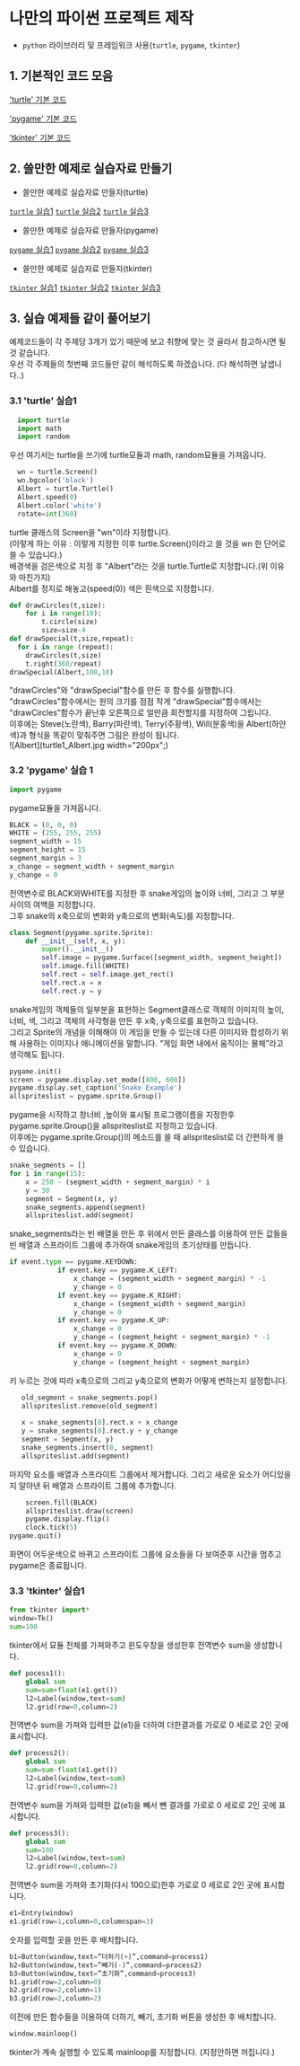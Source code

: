# 나만의 파이썬 프로젝트 제작 
+ `python` 라이브러리 및 프레임워크 사용(`turtle`, `pygame`, `tkinter`)
## 1. 기본적인 코드 모음
['turtle' 기본 코드](https://python.flowdas.com/library/turtle.html)

['pygame' 기본 코드](https://python101.readthedocs.io/pl/latest/_downloads/pygame192.pdf)

['tkinter' 기본 코드](https://www.tutorialspoint.com/python/python_gui_programming.htm)

## 2. 쓸만한 예제로 실습자료 만들기
  - 쓸만한 예제로 실습자료 만들자(turtle)
  
  [`turtle` 실습1](https://trinket.io/python/efc940a414)
  [`turtle` 실습2](https://trinket.io/python/88dd6c94d1)
  [`turtle` 실습3](https://trinket.io/python/64577872dd)
  - 쓸만한 예제로 실습자료 만들자(pygame)
  
  [`pygame` 실습1](http://programarcadegames.com/python_examples/f.php?file=snake.py)
  [`pygame` 실습2](http://programarcadegames.com/python_examples/show_file.php?file=move_sprite_keyboard_smooth.py)
  [`pygame` 실습3](http://programarcadegames.com/python_examples/show_file.php?file=bullets.py)
  - 쓸만한 예제로 실습자료 만들자(tkinter) 
  
  [`tkinter` 실습1](https://www.crocus.co.kr/1520)
  [`tkinter` 실습2](https://www.tutorialsteacher.com/python/create-ui-using-tkinter-in-python)
  [`tkinter` 실습3](https://printed.tistory.com/10)

## 3. 실습 예제들 같이 풀어보기
예제코드들이 각 주제당 3개가 있기 때문에 보고 취향에 맞는 것 골라서 참고하시면 될 것 같습니다. <br>우선 각 주제들의 첫번째 코드들만 같이 해석하도록 하겠습니다. (다 해석하면 날샙니다..)

### 3.1 'turtle' 실습1
 ```python
   import turtle
   import math
   import random

```
우선 여기서는 turtle을 쓰기에 turtle묘듈과 math, random묘듈을 가져옵니다. 
```python
  wn = turtle.Screen()
  wn.bgcolor('black')
  Albert = turtle.Turtle()
  Albert.speed(0)
  Albert.color('white')
  rotate=int(360)
```
turtle 클래스의 Screen을 "wn"이라 지정합니다.<br>(이렇게 하는 이유 : 이렇게 지정한 이후 turtle.Screen()이라고 쓸 것을 wn 한 단어로 쓸 수 있습니다.)<br>
배경색을 검은색으로 지정 후 "Albert"라는 것을 turtle.Turtle로 지정합니다.(위 이유와 마친가지)<br>
Albert를 정지로 해놓고(speed(0)) 색은 흰색으로 지정합니다.
```python
def drawCircles(t,size):
    for i in range(10):
        t.circle(size)
        size=size-4
def drawSpecial(t,size,repeat):
  for i in range (repeat):
    drawCircles(t,size)
    t.right(360/repeat)
drawSpecial(Albert,100,10)

```
"drawCircles"와 "drawSpecial"함수를 만든 후 함수를 실행합니다.<br> 
"drawCircles"함수에서는 원의 크기를 점점 작게 "drawSpecial"함수에서는 "drawCircles"함수가 끝난후 오른쪽으로 얼만큼 회전할지를 지정하여 그립니다.<br>
이후에는 Steve(노란색), Barry(파란색), Terry(주황색), Will(분홍색)을 Albert(하얀색)과 형식을 똑같이 맞춰주면 그림은 완성이 됩니다.<br>
![Albert](turtle1_Albert.jpg width="200px";)






### 3.2 'pygame' 실습 1
```python
import pygame

```
pygame묘듈을 가져옵니다.
```python
BLACK = (0, 0, 0)
WHITE = (255, 255, 255)
segment_width = 15
segment_height = 15
segment_margin = 3
x_change = segment_width + segment_margin
y_change = 0

```
전역변수로 BLACK와WHITE를 지정한 후 snake게임의 높이와 너비, 그리고 그 부분 사이의 여백을 지정합니다. <br>그후 snake의 x축으로의 변화와 y축으로의 변화(속도)를 지정합니다.
```python
class Segment(pygame.sprite.Sprite):
    def __init__(self, x, y):
        super().__init__()
        self.image = pygame.Surface([segment_width, segment_height])
        self.image.fill(WHITE)
        self.rect = self.image.get_rect()
        self.rect.x = x
        self.rect.y = y

```
snake게임의 객체들의 일부분을 표현하는 Segment클래스로 객체의 이미지의 높이, 너비, 색, 그리고 객체의 사각형을 만든 후 x축, y축으로를 표현하고 있습니다.<br>
그리고 Sprite의 개념을 이해해야 이 게임을 만들 수 있는데 다른 이미지와 합성하기 위해 사용하는 이미지나 애니메이션을 말합니다. “게임 화면 내에서 움직이는 물체”라고 생각해도 됩니다.
```python
pygame.init()
screen = pygame.display.set_mode([800, 600])
pygame.display.set_caption('Snake Example')
allspriteslist = pygame.sprite.Group() 

```
pygame을 시작하고 창너비 ,높이와 표시될 프로그램이름을 지정한후 pygame.sprite.Group()을 allspriteslist로 지정하고 있습니다.<br> 이후에는 pygame.sprite.Group()의 메소드를 쓸 때 allspriteslist로 더 간편하게 쓸 수 있습니다.
```python
snake_segments = []
for i in range(15):
    x = 250 - (segment_width + segment_margin) * i
    y = 30
    segment = Segment(x, y)
    snake_segments.append(segment)
    allspriteslist.add(segment)

```
 snake_segments라는 빈 배열을 만든 후 위에서 만든 클래스를 이용하여 만든 값들을 빈 배열과 스프라이트 그룹에 추가하여 snake게임의 초기상태를 만듭니다.
```python
if event.type == pygame.KEYDOWN:
            if event.key == pygame.K_LEFT:
                x_change = (segment_width + segment_margin) * -1
                y_change = 0
            if event.key == pygame.K_RIGHT:
                x_change = (segment_width + segment_margin)
                y_change = 0
            if event.key == pygame.K_UP:
                x_change = 0
                y_change = (segment_height + segment_margin) * -1
            if event.key == pygame.K_DOWN:
                x_change = 0
                y_change = (segment_height + segment_margin)


```
키 누르는 것에 따라 x축으로의 그리고 y축으로의 변화가 어떻게 변하는지 설정합니다.
```python
   old_segment = snake_segments.pop()
   allspriteslist.remove(old_segment)
 
   x = snake_segments[0].rect.x + x_change
   y = snake_segments[0].rect.y + y_change
   segment = Segment(x, y)
   snake_segments.insert(0, segment)
   allspriteslist.add(segment)

```
 마지막 요소를 배열과 스프라이트 그룹에서 제거합니다. 그리고 새로운 요소가 어디있을지 알아낸 뒤 배열과 스프라이트 그룹에 추가합니다.
```python
    screen.fill(BLACK)
    allspriteslist.draw(screen)
    pygame.display.flip()
    clock.tick(5)
pygame.quit()

```
화면이 어두운색으로 바뀌고 스프라이트 그룹에 요소들을 다 보여준후 시간을 멈추고 pygame은 종료됩니다.
### 3.3 'tkinter' 실습1
```python
from tkinter import*
window=Tk()
sum=100

```
tkinter에서 묘듈 전체를 가져와주고 윈도우창을 생성한후 전역변수 sum을 생성합니다.
```python
def pocess1():
	global sum
	sum=sum+float(e1.get())
	l2=Label(window,text=sum)
	l2.grid(row=0,column=2)


```
전역변수 sum을 가져와 입력한 값(e1)을 더하여 더한결과를 가로로 0 세로로 2인 곳에 표시합니다.
```python
def process2():
	global sum
	sum=sum-float(e1.get())
	l2=Label(window,text=sum)
	l2.grid(row=0,column=2)

```
전역변수 sum을 가져와 입력한 값(e1)을 빼서 뺀 결과를 가로로 0 세로로 2인 곳에 표시합니다.
```python
def process3():
	global sum
	sum=100
	l2=Label(window,text=sum)
	l2.grid(row=0,column=2)

```
전역변수 sum을 가져와 초기화(다시 100으로)한후 가로로 0 세로로 2인 곳에 표시합니다.
```python
e1=Entry(window)
e1.grid(row=1,column=0,columnspan=3)


```
숫자를 입력할 곳을 만든 후 배치합니다.
```python
b1=Button(window,text=”더하기(+)”,command=process1)
b2=Button(window,text=”빼기(-)”,command=process2)
b3=Button(window,text=”초기화”,command=process3)
b1.grid(row=2,column=0)
b2.grid(row=2,column=1)
b3.grid(row=2,column=2)

```
이전에 만든 함수들을 이용하여 더하기, 빼기, 초기화 버튼을 생성한 후 배치합니다.
```python
window.mainloop()
```
tkinter가 계속 실행할 수 있도록 mainloop를 지정합니다. (지정안하면 꺼집니다.)

